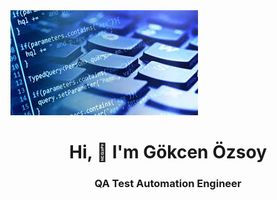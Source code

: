 <img src="https://github.com/GokcenOz/GokcenOz/blob/main/images%20(1).jpg?raw=true">

<h1 align="center">Hi, 👋 I'm Gökcen Özsoy</h1>

<h3 align="center">QA Test Automation Engineer</h3>
